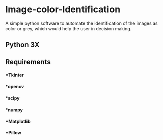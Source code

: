 # Image-color-Identification

 A simple python software to automate the identification of the images as color or grey, which would help the user in decision making.

## Python 3X
## Requirements
#### *Tkinter
#### *opencv
#### *scipy
#### *numpy
#### *Matplotlib
#### *Pillow
